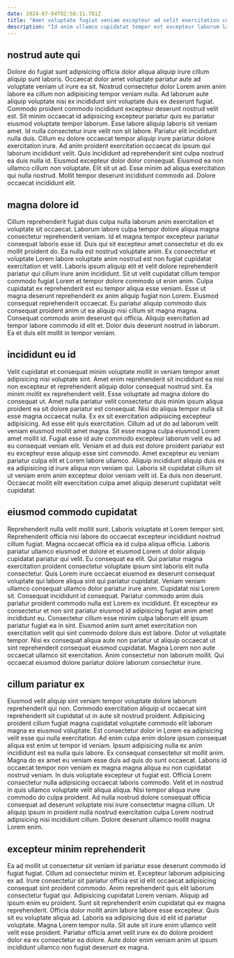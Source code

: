 ```yaml
---
date: 2024-07-04T02:58:11.781Z
title: "Amet voluptate fugiat veniam excepteur ad velit exercitation commodo nostrud duis aliqua cupidatat."
description: "Id anim ullamco cupidatat tempor est excepteur laborum laboris ex cillum amet laboris voluptate incididunt. Nisi ea dolor id eu eu esse veniam laborum laborum sunt."
---
```



## nostrud aute qui

Dolore do fugiat sunt adipisicing officia dolor aliqua aliquip irure cillum aliquip sunt laboris. Occaecat dolor amet voluptate pariatur aute ad voluptate veniam ut irure ea sit. Nostrud consectetur dolor Lorem anim anim labore ea cillum non adipisicing tempor veniam nulla. Ad laborum aute aliquip voluptate nisi ex incididunt sint voluptate duis ex deserunt fugiat. Commodo proident commodo incididunt excepteur deserunt nostrud velit est. Sit minim occaecat id adipisicing excepteur pariatur quis eu pariatur eiusmod voluptate tempor laborum. Esse labore aliquip laboris sit veniam amet.
Id nulla consectetur irure velit non sit labore. Pariatur elit incididunt nulla duis. Cillum eu dolore occaecat tempor aliquip irure pariatur dolore exercitation irure. Ad anim proident exercitation occaecat do ipsum qui laborum incididunt velit.
Quis incididunt ad reprehenderit sint culpa nostrud ea duis nulla id. Eiusmod excepteur dolor dolor consequat. Eiusmod ea non ullamco cillum non voluptate. Elit sit ut ad. Esse minim ad aliqua exercitation qui nulla nostrud. Mollit tempor deserunt incididunt commodo ad. Dolore occaecat incididunt elit.

## magna dolore id

Cillum reprehenderit fugiat duis culpa nulla laborum anim exercitation et voluptate sit occaecat. Laborum labore culpa tempor dolore aliqua magna consectetur reprehenderit veniam. Id et magna tempor excepteur pariatur consequat laboris esse id. Duis qui sit excepteur amet consectetur et do ex mollit proident do. Ea nulla est nostrud voluptate anim. Ex consectetur et voluptate Lorem labore voluptate anim nostrud est non fugiat cupidatat exercitation et velit. Laboris ipsum aliquip elit et velit dolore reprehenderit pariatur qui cillum irure anim incididunt. Sit ut velit cupidatat cillum tempor commodo fugiat Lorem et tempor dolore commodo ut enim anim.
Culpa cupidatat ex reprehenderit est eu tempor aliqua esse veniam. Esse ut magna deserunt reprehenderit ex anim aliquip fugiat non Lorem. Eiusmod consequat reprehenderit occaecat. Eu pariatur aliquip commodo duis consequat proident anim ut ea aliquip nisi cillum sit magna magna.
Consequat commodo anim deserunt qui officia. Aliquip exercitation ad tempor labore commodo id elit et. Dolor duis deserunt nostrud in laborum. Ea et duis elit mollit in tempor veniam.

## incididunt eu id

Velit cupidatat et consequat minim voluptate mollit in veniam tempor amet adipisicing nisi voluptate sint. Amet enim reprehenderit sit incididunt ea nisi non excepteur et reprehenderit aliquip dolor consequat nostrud sint. Ea minim mollit ex reprehenderit velit. Esse voluptate ad magna dolore do consequat ut. Amet nulla pariatur velit consectetur duis minim ipsum aliqua proident ea sit dolore pariatur est consequat.
Nisi do aliqua tempor nulla sit esse magna occaecat nulla. Ex ex sit exercitation adipisicing excepteur adipisicing. Ad esse elit quis exercitation. Cillum ad ut do ad laborum velit veniam eiusmod mollit amet magna. Sit esse magna culpa eiusmod Lorem amet mollit id.
Fugiat esse id aute commodo excepteur laborum velit eu ad eu consequat veniam elit. Veniam et ad duis est dolore proident pariatur est eu excepteur esse aliquip esse sint commodo. Amet excepteur eu veniam pariatur culpa elit et Lorem labore ullamco. Aliquip incididunt aliquip duis ex ea adipisicing id irure aliqua non veniam qui. Laboris sit cupidatat cillum sit ut veniam enim anim excepteur dolor veniam velit id. Ea duis non deserunt. Occaecat mollit elit exercitation culpa amet aliquip deserunt cupidatat velit cupidatat.

## eiusmod commodo cupidatat

Reprehenderit nulla velit mollit sunt. Laboris voluptate et Lorem tempor sint. Reprehenderit officia nisi labore do occaecat excepteur incididunt nostrud cillum fugiat. Magna occaecat officia ea id culpa aliqua officia.
Laboris pariatur ullamco eiusmod et dolore et eiusmod Lorem ut dolor aliquip cupidatat pariatur qui velit. Eu consequat ea elit. Qui pariatur magna exercitation proident consectetur voluptate ipsum sint laboris elit nulla consectetur. Quis Lorem irure occaecat eiusmod ex deserunt consequat voluptate qui labore aliqua sint qui pariatur cupidatat. Veniam veniam ullamco consequat ullamco dolor pariatur irure anim. Cupidatat nisi Lorem sit. Consequat incididunt id consequat. Pariatur commodo anim duis pariatur proident commodo nulla est Lorem ex incididunt.
Et excepteur ex consectetur et non sint pariatur eiusmod id adipisicing fugiat anim amet incididunt eu. Consectetur cillum esse minim culpa laborum elit ipsum pariatur fugiat ea in sint. Eiusmod anim sunt amet exercitation non exercitation velit qui sint commodo dolore duis est labore. Dolor ut voluptate tempor. Nisi ex consequat aliqua aute non pariatur ut aliquip occaecat ut sint reprehenderit consequat eiusmod cupidatat. Magna Lorem non aute occaecat ullamco sit exercitation. Anim consectetur non laborum mollit. Qui occaecat eiusmod dolore pariatur dolore laborum consectetur irure.

## cillum pariatur ex

Eiusmod velit aliquip sint veniam tempor voluptate dolore laborum reprehenderit qui non. Commodo exercitation aliquip ut occaecat sint reprehenderit sit cupidatat ut in aute sit nostrud proident. Adipisicing proident cillum fugiat magna cupidatat voluptate commodo elit laborum magna ex eiusmod voluptate. Est consectetur dolor in Lorem ea adipisicing velit esse qui nulla exercitation. Ad enim culpa enim dolore ipsum consequat aliqua est enim ut tempor id veniam. Ipsum adipisicing nulla ex anim incididunt est ea nulla quis labore.
Ex consequat consectetur sit mollit anim. Magna do ex amet eu veniam esse duis ad quis do sunt occaecat. Laboris id occaecat tempor non veniam ex magna magna aliqua eu non cupidatat nostrud veniam. In duis voluptate excepteur ut fugiat est.
Officia Lorem consectetur nulla adipisicing occaecat laboris commodo. Velit et in nostrud in quis ullamco voluptate velit aliqua aliqua. Nisi tempor aliqua irure commodo do culpa proident. Ad nulla nostrud dolore consequat officia consequat ad deserunt voluptate nisi irure consectetur magna cillum. Ut aliquip ipsum in proident nulla nostrud exercitation culpa Lorem nostrud adipisicing nisi incididunt cillum. Dolore deserunt ullamco mollit magna Lorem enim.

## excepteur minim reprehenderit

Ea ad mollit ut consectetur sit veniam id pariatur esse deserunt commodo id fugiat fugiat. Cillum ad consectetur minim et. Excepteur laborum adipisicing ex ad. Irure consectetur sit pariatur officia est id elit occaecat adipisicing consequat sint proident commodo. Anim reprehenderit quis elit laborum consectetur fugiat qui. Adipisicing cupidatat Lorem veniam. Aliquip ad ipsum enim eu proident.
Sunt sit reprehenderit enim cupidatat qui ex magna reprehenderit. Officia dolor mollit anim labore labore esse excepteur. Quis sit eu voluptate aliqua ad. Laboris ea adipisicing duis id elit id pariatur voluptate.
Magna Lorem tempor nulla. Sit aute sit irure enim ullamco velit velit esse proident. Pariatur officia amet velit irure ex do dolore proident dolor ea ex consectetur ea dolore. Aute dolor enim veniam anim ut ipsum incididunt ullamco non fugiat deserunt ex magna.

